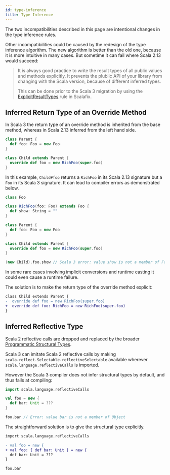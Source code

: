 ```yaml
---
id: type-inference
title: Type Inference
---
```


The two incompatibilities described in this page are intentional changes in the type inference rules.

Other incompatibilities could be caused by the redesign of the type inference algorithm.
The new algorithm is better than the old one, because it is more intuitive in many cases. 
But sometime it can fail where Scala 2.13 would succeed:

> It is always good practice to write the result types of all public values and methods explicitly.
> It prevents the plublic API of your library from changing with the Scala version, because of different inferred types.
> 
> This can be done prior to the Scala 3 migration by using the [ExplicitResultTypes](https://scalacenter.github.io/scalafix/docs/rules/ExplicitResultTypes.html) rule in Scalafix.

## Inferred Return Type of an Override Method

In Scala 3 the return type of an override method is inherited from the base method, whereas in Scala 2.13 inferred from the left hand side.

```scala
class Parent {
  def foo: Foo = new Foo
}

class Child extends Parent {
  override def foo = new RichFoo(super.foo)
}
```

In this example, `Child#foo` returns a `RichFoo` in its Scala 2.13 signature but a `Foo` in its Scala 3 signature.
It can lead to compiler errors as demonstrated below.

```scala
class Foo

class RichFoo(foo: Foo) extends Foo {
  def show: String = ""
}

class Parent {
  def foo: Foo = new Foo
}

class Child extends Parent {
  override def foo = new RichFoo(super.foo)
}

(new Child).foo.show // Scala 3 error: value show is not a member of Foo
```

In some rare cases involving implicit conversions and runtime casting it could even cause a runtime failure.

The solution is to make the return type of the override method explicit:

```diff
class Child extends Parent {
-  override def foo = new RichFoo(super.foo)
+  override def foo: RichFoo = new RichFoo(super.foo)
}
```
## Inferred Reflective Type

Scala 2 reflective calls are dropped and replaced by the broader [Programmatic Structural Types](https://dotty.epfl.ch/docs/reference/changed-features/structural-types.html).

Scala 3 can imitate Scala 2 reflective calls by making `scala.reflect.Selectable.reflectiveSelectable` available wherever `scala.language.reflectiveCalls` is imported.

However the Scala 3 compiler does not infer structural types by default, and thus fails at compiling:

```scala
import scala.language.reflectiveCalls

val foo = new {
  def bar: Unit = ???
}

foo.bar // Error: value bar is not a member of Object
```

The straightforward solution is to give the structural type explicitly.

```diff
import scala.language.reflectiveCalls

- val foo = new {
+ val foo: { def bar: Unit } = new {
  def bar: Unit = ???
}

foo.bar
```
